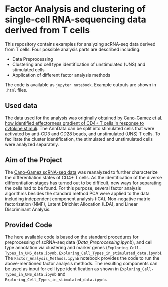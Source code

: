 # Factor Analysis and clustering of single-cell RNA-sequencing data derived from T cells 

This repository contains examples for analyzing scRNA-seq data derived from T cells. Four possible analysis parts are described including: 

- Data Preprocessing 
- Clustering and cell type identification of unstimulated (UNS) and stimulated cells 
- Application of different factor analysis methods

The code is available as `jupyter notebook`. Example outputs are shown in `.html` files. 

## Used data 
The data used for the analysis was originally obtained by [Cano-Gamez et al. how identified effectorness gradient of CD4+ T cells in response to cytokine stimuli](https://www.nature.com/articles/s41467-020-15543-y). 
The AnnData can be split into stimulated cells that were activated by anti-CD3 and CD28 beads, and unstimulated (UNS) T cells. To facilitate the cluster identification, the stimulated and unstimulated cells were analyzed separately. 

## Aim of the Project 
The [Cano-Gamez scRNA-seq data]( https://www.nature.com/articles/s41467-020-15543-y) was reanalyzed to further characterize the differentiation states of CD4+ T cells. As the identification of the diverse differentiation stages has turned out to be difficult, new ways for separating the cells had to be found. For this purpose, several factor analysis algorithms besides the standard method PCA were applied to the data including independent component analysis (ICA), Non-negative matrix factorization (NMF), Latent Dirichlet Allocation (LDA), and Linear Discriminant Analysis. 

## Provided Code 
The here available code is based on the standard procedures for preprocessing of scRNA-seq data (*Data_Preprocessing.ipynb*), and cell type annotation via clustering and marker genes (`Exploring_Cell-Types_in_UNS_data.ipynb`,  `Exploring_Cell_Types_in_stimulated_data.ipynb`). The `Factor_Analysis_Methods.ipynb` notebook provides the code to run the above-mentioned factor analysis methods. The resulting components can be used as input for cell type identification as shown in `Exploring_Cell-Types_in_UNS_data.ipynb` and `Exploring_Cell_Types_in_stimulated_data.ipynb`.

